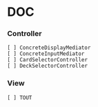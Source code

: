 # DOC

### Controller
	[ ] ConcreteDisplayMediator
	[ ] ConcreteInputMediator
	[ ] CardSelectorController
	[ ] DeckSelectorController

### View
	[ ] TOUT

